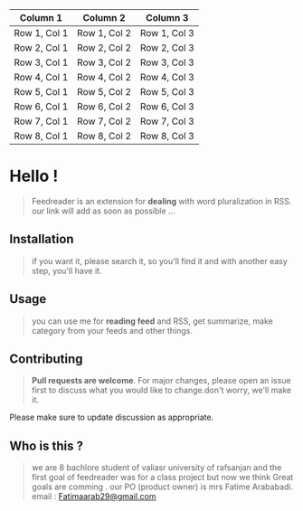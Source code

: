 | Column 1 | Column 2 | Column 3 |
| -------- | -------- | -------- |
| Row 1, Col 1 | Row 1, Col 2 | Row 1, Col 3 |
| Row 2, Col 1 | Row 2, Col 2 | Row 2, Col 3 |
| Row 3, Col 1 | Row 3, Col 2 | Row 3, Col 3 |
| Row 4, Col 1 | Row 4, Col 2 | Row 4, Col 3 |
| Row 5, Col 1 | Row 5, Col 2 | Row 5, Col 3 |
| Row 6, Col 1 | Row 6, Col 2 | Row 6, Col 3 |
| Row 7, Col 1 | Row 7, Col 2 | Row 7, Col 3 |
| Row 8, Col 1 | Row 8, Col 2 | Row 8, Col 3 |


# Hello !

>Feedreader is an extension for **dealing** with word pluralization in RSS.
our link will add as soon as possible ...

## Installation
>if you want it, please search it, so you'll find it and with another easy step, you'll have it.

## Usage

>you can use me for **reading feed** and RSS, get summarize, make category from your feeds and other things.

## Contributing

>**Pull requests are welcome**. For major changes, please open an issue first
to discuss what you would like to change.don't worry, we'll make it.

Please make sure to update discussion as appropriate.

## Who is this ?


>we are 8 bachlore student of valiasr university of rafsanjan and the first goal of feedreader was for a class project but now we think Great goals are comming .
our PO (product owner) is mrs Fatime Arababadi.
email : Fatimaarab29@gmail.com
